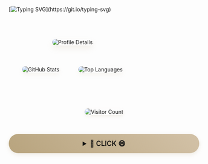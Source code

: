 <!-- GitHub 个人主页 README -->

[![Typing SVG](https://readme-typing-svg.herokuapp.com?color=%23B8A47E&bg=%23121212&center=true&vCenter=true&width=900&lines=Hi+there+👋,+I+am+Yuhao+Wang.;+Welcome+to+My+Github!;+I'm+interested+in+Multi-modal+learning!;+Feel+free+to+ask+me+any+questions!)](https://git.io/typing-svg)

<table style="width: 100%; border-collapse: separate; border-spacing: 20px; margin: 30px 0;">
  <tr>
    <td colspan="2" style="text-align: center; padding: 20px;">
      <img src="https://github-profile-summary-cards.vercel.app/api/cards/profile-details?username=924973292&theme=dark" 
           alt="Profile Details" 
           style="border-radius: 25px; box-shadow: 0 8px 16px rgba(184,164,126,0.15); width: 100%; max-width: 600px;"/>
    </td>
  </tr>
  <tr>
    <td style="text-align: center; vertical-align: top; padding: 15px;">
      <img src="https://github-readme-stats.vercel.app/api?username=924973292&show_icons=true&theme=dark&hide_title=true&bg_color=121212&text_color=B8A47E" 
           alt="GitHub Stats" 
           style="border-radius: 18px; box-shadow: 0 6px 12px rgba(184,164,126,0.1); width: 100%; max-width: 300px;"/>
    </td>
    <td style="text-align: center; vertical-align: top; padding: 15px;">
      <img src="https://github-readme-stats.vercel.app/api/top-langs/?username=924973292&layout=compact&theme=dark&bg_color=121212&text_color=B8A47E" 
           alt="Top Languages" 
           style="border-radius: 18px; box-shadow: 0 6px 12px rgba(184,164,126,0.1); width: 100%; max-width: 300px;"/>
    </td>
  </tr>
</table>

<div align="center">
  <img src="https://komarev.com/ghpvc/?username=924973292&style=flat-square&color=B8A47E" 
       alt="Visitor Count" 
       style="margin: 30px 0; box-shadow: 0 4px 8px rgba(184,164,126,0.15); border-radius: 15px;"/>
</div>

<!-- 金色惊喜区域 -->
<div align="center">
  <details>
    <summary style="background: linear-gradient(45deg, #B8A47E 0%, #D1C0A5 50%, #B8A47E 100%);
                   background-size: 200% auto;
                   color: #121212;
                   padding: 15px 30px;
                   border-radius: 25px;
                   cursor: pointer;
                   font-size: 18px;
                   font-weight: 600;
                   transition: 0.5s;
                   box-shadow: 0 4px 12px rgba(184,164,126,0.2);
                   margin: 20px 0;">
      🚀 CLICK 😄
    </summary>
    <div style="margin-top: 25px;">
      <div style="background: #1A1A1A; border-radius: 20px; padding: 25px; box-shadow: 0 8px 20px rgba(184,164,126,0.15);">
        <img src="https://github.com/924973292/924973292/blob/master/cat.gif" 
             alt="Coding Cat" 
             style="border-radius: 15px; 
                    box-shadow: 0 6px 12px rgba(184,164,126,0.15);
                    border: 2px solid rgba(184,164,126,0.2);
                    width: 350px;"/>
      </div>
    </div>
  </details>
</div>
